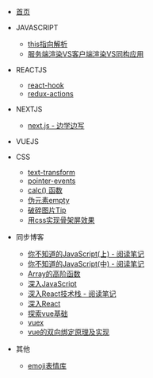 * [首页](README.md)
* JAVASCRIPT
    * [this指向解析](javaScript/this.md)
    * [服务端渲染VS客户端渲染VS同构应用](javaScript/rendering.md)
* REACTJS
    * [react-hook](react/React-hook.md)
    * [redux-actions](react/redux-actions.md)
* NEXTJS
    * [next.js - 边学边写](react/nextJs.md)
* VUEJS

* CSS
    * [text-transform](css/text-transform.md)
    * [pointer-events](css/pointer-events.md)
    * [calc() 函数](css/calc().md)
    * [伪元素empty](css/伪元素empty.md)
    * [破碎图片Tip](css/破碎图片Tip.md)
    * [用css实现骨架屏效果](css/用css实现骨架屏效果.md)
* 同步博客
    * [你不知道的JavaScript(上) - 阅读笔记](syncDocs/javascript/你不知道的JavaScript_上.md)
    * [你不知道的JavaScript(中) - 阅读笔记](syncDocs/javascript/你不知道的JavaScript_中.md)
    * [Array的高阶函数](syncDocs/javascript/数组的reduce_filter.md)
    * [深入JavaScript](syncDocs/javascript/深入JavaScript.md)
    * [深入React技术栈 - 阅读笔记](syncDocs/react/%5B深入React技术栈%5D笔记.md)
    * [深入React](syncDocs/react/深入React.md)
    * [探索vue基础](syncDocs/vue/Vue-梳理.md)
    * [vuex](syncDocs/vue/vuex.md)
    * [vue的双向绑定原理及实现](syncDocs/vue/Vue的双向绑定原理及实现.md)
*  其他
    * [emoji表情库](other/emoji.md)
